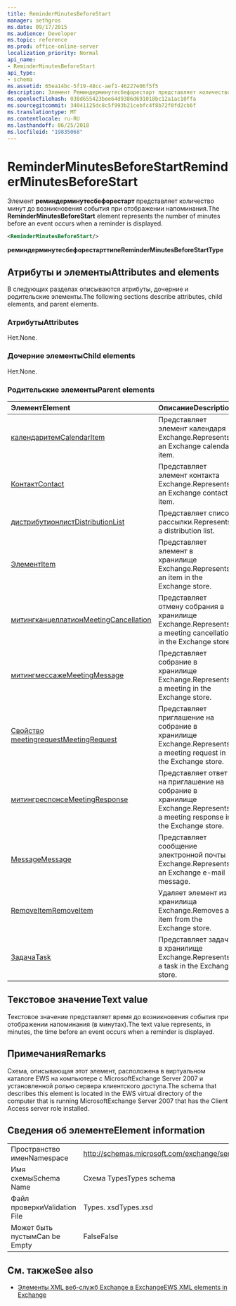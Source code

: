 ```yaml
---
title: ReminderMinutesBeforeStart
manager: sethgros
ms.date: 09/17/2015
ms.audience: Developer
ms.topic: reference
ms.prod: office-online-server
localization_priority: Normal
api_name:
- ReminderMinutesBeforeStart
api_type:
- schema
ms.assetid: 65ea14bc-5f19-48cc-aef1-46227e06f5f5
description: Элемент Реминдерминутесбефорестарт представляет количество минут до возникновения события при отображении напоминания.
ms.openlocfilehash: 038d655423bee64d9386d691018bc12a1ac10ffa
ms.sourcegitcommit: 34041125dc8c5f993b21cebfc4f8b72f0fd2cb6f
ms.translationtype: MT
ms.contentlocale: ru-RU
ms.lasthandoff: 06/25/2018
ms.locfileid: "19835068"
---
```

# <a name="reminderminutesbeforestart"></a><span data-ttu-id="41a5a-103">ReminderMinutesBeforeStart</span><span class="sxs-lookup"><span data-stu-id="41a5a-103">ReminderMinutesBeforeStart</span></span>

<span data-ttu-id="41a5a-104">Элемент **реминдерминутесбефорестарт** представляет количество минут до возникновения события при отображении напоминания.</span><span class="sxs-lookup"><span data-stu-id="41a5a-104">The **ReminderMinutesBeforeStart** element represents the number of minutes before an event occurs when a reminder is displayed.</span></span> 
  
```xml
<ReminderMinutesBeforeStart/>
```

 <span data-ttu-id="41a5a-105">**реминдерминутесбефорестарттипе**</span><span class="sxs-lookup"><span data-stu-id="41a5a-105">**ReminderMinutesBeforeStartType**</span></span>
## <a name="attributes-and-elements"></a><span data-ttu-id="41a5a-106">Атрибуты и элементы</span><span class="sxs-lookup"><span data-stu-id="41a5a-106">Attributes and elements</span></span>

<span data-ttu-id="41a5a-107">В следующих разделах описываются атрибуты, дочерние и родительские элементы.</span><span class="sxs-lookup"><span data-stu-id="41a5a-107">The following sections describe attributes, child elements, and parent elements.</span></span>
  
### <a name="attributes"></a><span data-ttu-id="41a5a-108">Атрибуты</span><span class="sxs-lookup"><span data-stu-id="41a5a-108">Attributes</span></span>

<span data-ttu-id="41a5a-109">Нет.</span><span class="sxs-lookup"><span data-stu-id="41a5a-109">None.</span></span>
  
### <a name="child-elements"></a><span data-ttu-id="41a5a-110">Дочерние элементы</span><span class="sxs-lookup"><span data-stu-id="41a5a-110">Child elements</span></span>

<span data-ttu-id="41a5a-111">Нет.</span><span class="sxs-lookup"><span data-stu-id="41a5a-111">None.</span></span>
  
### <a name="parent-elements"></a><span data-ttu-id="41a5a-112">Родительские элементы</span><span class="sxs-lookup"><span data-stu-id="41a5a-112">Parent elements</span></span>

|<span data-ttu-id="41a5a-113">**Элемент**</span><span class="sxs-lookup"><span data-stu-id="41a5a-113">**Element**</span></span>|<span data-ttu-id="41a5a-114">**Описание**</span><span class="sxs-lookup"><span data-stu-id="41a5a-114">**Description**</span></span>|
|:-----|:-----|
|[<span data-ttu-id="41a5a-115">календаритем</span><span class="sxs-lookup"><span data-stu-id="41a5a-115">CalendarItem</span></span>](calendaritem.md) <br/> |<span data-ttu-id="41a5a-116">Представляет элемент календаря Exchange.</span><span class="sxs-lookup"><span data-stu-id="41a5a-116">Represents an Exchange calendar item.</span></span>  <br/> |
|[<span data-ttu-id="41a5a-117">Контакт</span><span class="sxs-lookup"><span data-stu-id="41a5a-117">Contact</span></span>](contact.md) <br/> |<span data-ttu-id="41a5a-118">Представляет элемент контакта Exchange.</span><span class="sxs-lookup"><span data-stu-id="41a5a-118">Represents an Exchange contact item.</span></span>  <br/> |
|[<span data-ttu-id="41a5a-119">дистрибутионлист</span><span class="sxs-lookup"><span data-stu-id="41a5a-119">DistributionList</span></span>](distributionlist.md) <br/> |<span data-ttu-id="41a5a-120">Представляет список рассылки.</span><span class="sxs-lookup"><span data-stu-id="41a5a-120">Represents a distribution list.</span></span>  <br/> |
|[<span data-ttu-id="41a5a-121">Элемент</span><span class="sxs-lookup"><span data-stu-id="41a5a-121">Item</span></span>](item.md) <br/> |<span data-ttu-id="41a5a-122">Представляет элемент в хранилище Exchange.</span><span class="sxs-lookup"><span data-stu-id="41a5a-122">Represents an item in the Exchange store.</span></span>  <br/> |
|[<span data-ttu-id="41a5a-123">митингканцеллатион</span><span class="sxs-lookup"><span data-stu-id="41a5a-123">MeetingCancellation</span></span>](meetingcancellation.md) <br/> |<span data-ttu-id="41a5a-124">Представляет отмену собрания в хранилище Exchange.</span><span class="sxs-lookup"><span data-stu-id="41a5a-124">Represents a meeting cancellation in the Exchange store.</span></span>  <br/> |
|[<span data-ttu-id="41a5a-125">митингмессаже</span><span class="sxs-lookup"><span data-stu-id="41a5a-125">MeetingMessage</span></span>](meetingmessage.md) <br/> |<span data-ttu-id="41a5a-126">Представляет собрание в хранилище Exchange.</span><span class="sxs-lookup"><span data-stu-id="41a5a-126">Represents a meeting in the Exchange store.</span></span>  <br/> |
|[<span data-ttu-id="41a5a-127">Свойство meetingrequest</span><span class="sxs-lookup"><span data-stu-id="41a5a-127">MeetingRequest</span></span>](meetingrequest.md) <br/> |<span data-ttu-id="41a5a-128">Представляет приглашение на собрание в хранилище Exchange.</span><span class="sxs-lookup"><span data-stu-id="41a5a-128">Represents a meeting request in the Exchange store.</span></span>  <br/> |
|[<span data-ttu-id="41a5a-129">митингреспонсе</span><span class="sxs-lookup"><span data-stu-id="41a5a-129">MeetingResponse</span></span>](meetingresponse.md) <br/> |<span data-ttu-id="41a5a-130">Представляет ответ на приглашение на собрание в хранилище Exchange.</span><span class="sxs-lookup"><span data-stu-id="41a5a-130">Represents a meeting response in the Exchange store.</span></span>  <br/> |
|[<span data-ttu-id="41a5a-131">Message</span><span class="sxs-lookup"><span data-stu-id="41a5a-131">Message</span></span>](message-ex15websvcsotherref.md) <br/> |<span data-ttu-id="41a5a-132">Представляет сообщение электронной почты Exchange.</span><span class="sxs-lookup"><span data-stu-id="41a5a-132">Represents an Exchange e-mail message.</span></span>  <br/> |
|[<span data-ttu-id="41a5a-133">RemoveItem</span><span class="sxs-lookup"><span data-stu-id="41a5a-133">RemoveItem</span></span>](removeitem.md) <br/> |<span data-ttu-id="41a5a-134">Удаляет элемент из хранилища Exchange.</span><span class="sxs-lookup"><span data-stu-id="41a5a-134">Removes an item from the Exchange store.</span></span>  <br/> |
|[<span data-ttu-id="41a5a-135">Задача</span><span class="sxs-lookup"><span data-stu-id="41a5a-135">Task</span></span>](task.md) <br/> |<span data-ttu-id="41a5a-136">Представляет задачу в хранилище Exchange.</span><span class="sxs-lookup"><span data-stu-id="41a5a-136">Represents a task in the Exchange store.</span></span>  <br/> |
   
## <a name="text-value"></a><span data-ttu-id="41a5a-137">Текстовое значение</span><span class="sxs-lookup"><span data-stu-id="41a5a-137">Text value</span></span>

<span data-ttu-id="41a5a-138">Текстовое значение представляет время до возникновения события при отображении напоминания (в минутах).</span><span class="sxs-lookup"><span data-stu-id="41a5a-138">The text value represents, in minutes, the time before an event occurs when a reminder is displayed.</span></span>
  
## <a name="remarks"></a><span data-ttu-id="41a5a-139">Примечания</span><span class="sxs-lookup"><span data-stu-id="41a5a-139">Remarks</span></span>

<span data-ttu-id="41a5a-140">Схема, описывающая этот элемент, расположена в виртуальном каталоге EWS на компьютере с MicrosoftExchange Server 2007 и установленной ролью сервера клиентского доступа.</span><span class="sxs-lookup"><span data-stu-id="41a5a-140">The schema that describes this element is located in the EWS virtual directory of the computer that is running MicrosoftExchange Server 2007 that has the Client Access server role installed.</span></span>
  
## <a name="element-information"></a><span data-ttu-id="41a5a-141">Сведения об элементе</span><span class="sxs-lookup"><span data-stu-id="41a5a-141">Element information</span></span>

|||
|:-----|:-----|
|<span data-ttu-id="41a5a-142">Пространство имен</span><span class="sxs-lookup"><span data-stu-id="41a5a-142">Namespace</span></span>  <br/> |http://schemas.microsoft.com/exchange/services/2006/types  <br/> |
|<span data-ttu-id="41a5a-143">Имя схемы</span><span class="sxs-lookup"><span data-stu-id="41a5a-143">Schema Name</span></span>  <br/> |<span data-ttu-id="41a5a-144">Схема Types</span><span class="sxs-lookup"><span data-stu-id="41a5a-144">Types schema</span></span>  <br/> |
|<span data-ttu-id="41a5a-145">Файл проверки</span><span class="sxs-lookup"><span data-stu-id="41a5a-145">Validation File</span></span>  <br/> |<span data-ttu-id="41a5a-146">Types. xsd</span><span class="sxs-lookup"><span data-stu-id="41a5a-146">Types.xsd</span></span>  <br/> |
|<span data-ttu-id="41a5a-147">Может быть пустым</span><span class="sxs-lookup"><span data-stu-id="41a5a-147">Can be Empty</span></span>  <br/> |<span data-ttu-id="41a5a-148">False</span><span class="sxs-lookup"><span data-stu-id="41a5a-148">False</span></span>  <br/> |
   
## <a name="see-also"></a><span data-ttu-id="41a5a-149">См. также</span><span class="sxs-lookup"><span data-stu-id="41a5a-149">See also</span></span>



- [<span data-ttu-id="41a5a-150">Элементы XML веб-служб Exchange в Exchange</span><span class="sxs-lookup"><span data-stu-id="41a5a-150">EWS XML elements in Exchange</span></span>](ews-xml-elements-in-exchange.md)

